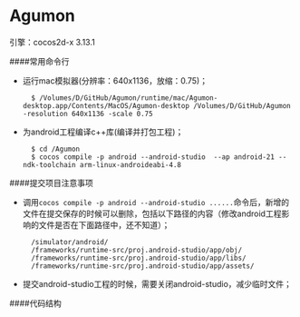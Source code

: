 # Agumon

引擎：cocos2d-x 3.13.1

####常用命令行
* 运行mac模拟器(分辨率：640x1136，放缩：0.75)；
		
		$ /Volumes/D/GitHub/Agumon/runtime/mac/Agumon-desktop.app/Contents/MacOS/Agumon-desktop /Volumes/D/GitHub/Agumon -resolution 640x1136 -scale 0.75

* 为android工程编译c++库(编译并打包工程)；
		
		$ cd /Agumon
		$ cocos compile -p android --android-studio  --ap android-21 --ndk-toolchain arm-linux-androideabi-4.8
		
		
####提交项目注意事项
* 调用`cocos compile -p android --android-studio ......`命令后，新增的文件在提交保存的时候可以删除，包括以下路径的内容（修改android工程影响的文件是否在下面路径中，还不知道）；

		/simulator/android/
		/frameworks/runtime-src/proj.android-studio/app/obj/
		/frameworks/runtime-src/proj.android-studio/app/libs/
		/frameworks/runtime-src/proj.android-studio/app/assets/
		
* 提交android-studio工程的时候，需要关闭android-studio，减少临时文件；

####代码结构
